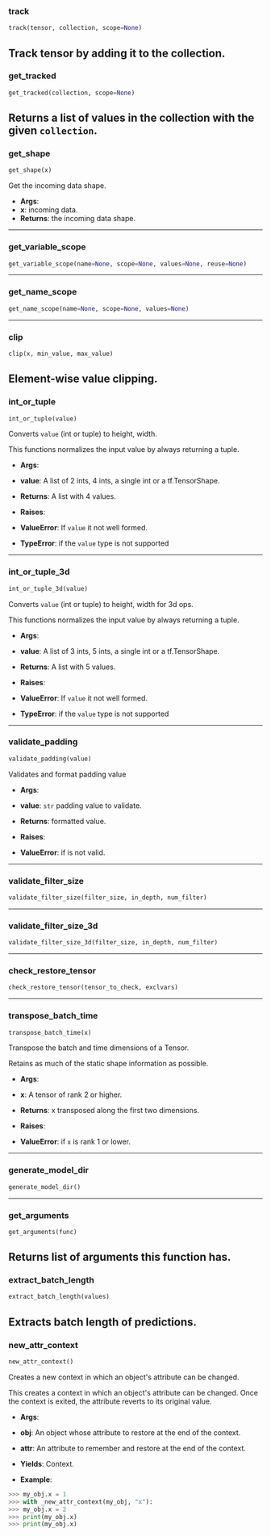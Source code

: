 ### track


```python
track(tensor, collection, scope=None)
```


Track tensor by adding it to the collection.
----

### get_tracked


```python
get_tracked(collection, scope=None)
```


Returns a list of values in the collection with the given `collection`.
----

### get_shape


```python
get_shape(x)
```


Get the incoming data shape.

- __Args__:
- __x__: incoming data.
- __Returns__:
the incoming data shape.

----

### get_variable_scope


```python
get_variable_scope(name=None, scope=None, values=None, reuse=None)
```

----

### get_name_scope


```python
get_name_scope(name=None, scope=None, values=None)
```

----

### clip


```python
clip(x, min_value, max_value)
```


Element-wise value clipping.
----

### int_or_tuple


```python
int_or_tuple(value)
```


Converts `value` (int or tuple) to height, width.

This functions normalizes the input value by always returning a tuple.

- __Args__:
- __value__: A list of 2 ints, 4 ints, a single int or a tf.TensorShape.

- __Returns__:
A list with 4 values.

- __Raises__:
- __ValueError__: If `value` it not well formed.
- __TypeError__: if the `value` type is not supported

----

### int_or_tuple_3d


```python
int_or_tuple_3d(value)
```


Converts `value` (int or tuple) to height, width for 3d ops.

This functions normalizes the input value by always returning a tuple.

- __Args__:
- __value__: A list of 3 ints, 5 ints, a single int or a tf.TensorShape.

- __Returns__:
A list with 5 values.

- __Raises__:
- __ValueError__: If `value` it not well formed.
- __TypeError__: if the `value` type is not supported

----

### validate_padding


```python
validate_padding(value)
```


Validates and format padding value

- __Args__:
- __value__: `str` padding value to validate.

- __Returns__:
formatted value.

- __Raises__:
- __ValueError__: if is not valid.

----

### validate_filter_size


```python
validate_filter_size(filter_size, in_depth, num_filter)
```

----

### validate_filter_size_3d


```python
validate_filter_size_3d(filter_size, in_depth, num_filter)
```

----

### check_restore_tensor


```python
check_restore_tensor(tensor_to_check, exclvars)
```

----

### transpose_batch_time


```python
transpose_batch_time(x)
```


Transpose the batch and time dimensions of a Tensor.

Retains as much of the static shape information as possible.

- __Args__:
- __x__: A tensor of rank 2 or higher.

- __Returns__:
x transposed along the first two dimensions.

- __Raises__:
- __ValueError__: if `x` is rank 1 or lower.

----

### generate_model_dir


```python
generate_model_dir()
```

----

### get_arguments


```python
get_arguments(func)
```


Returns list of arguments this function has.
----

### extract_batch_length


```python
extract_batch_length(values)
```


Extracts batch length of predictions.
----

### new_attr_context


```python
new_attr_context()
```


Creates a new context in which an object's attribute can be changed.

This creates a context in which an object's attribute can be changed.
Once the context is exited, the attribute reverts to its original value.

- __Args__:
- __obj__: An object whose attribute to restore at the end of the context.
- __attr__: An attribute to remember and restore at the end of the context.

- __Yields__:
Context.

- __Example__:
```python
>>> my_obj.x = 1
>>> with _new_attr_context(my_obj, "x"):
>>> my_obj.x = 2
>>> print(my_obj.x)
>>> print(my_obj.x)
```
